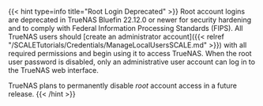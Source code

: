 &NewLine;

{{< hint type=info title="Root Login Deprecated" >}}
Root account logins are deprecated in TrueNAS Bluefin 22.12.0 or newer for security hardening and to comply with Federal Information Processing Standards (FIPS).
All TrueNAS users should [create an administrator account]({{< relref "/SCALETutorials/Credentials/ManageLocalUsersSCALE.md" >}}) with all required permissions and begin using it to access TrueNAS.
When the root user password is disabled, only an administrative user account can log in to the TrueNAS web interface.

TrueNAS plans to permanently disable *root* account access in a future release.
{{< /hint >}}

